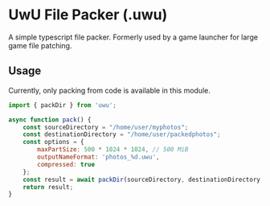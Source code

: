 # UwU File Packer (.uwu)

A simple typescript file packer. Formerly used by a game launcher for large game file patching.

## Usage

Currently, only packing from code is available in this module.

```js
import { packDir } from 'uwu';

async function pack() {
    const sourceDirectory = "/home/user/myphotos";
    const destinationDirectory = "/home/user/packedphotos";
    const options = {
        maxPartSize: 500 * 1024 * 1024, // 500 MiB
        outputNameFormat: 'photos_%d.uwu',
        compressed: true
    };
    const result = await packDir(sourceDirectory, destinationDirectory, options);
    return result;
}
```